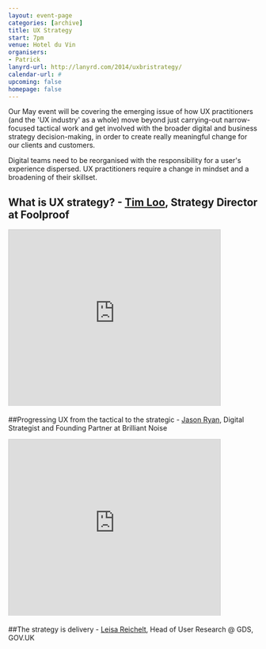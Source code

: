 ```yaml
---
layout: event-page
categories: [archive]
title: UX Strategy
start: 7pm
venue: Hotel du Vin
organisers: 
- Patrick
lanyrd-url: http://lanyrd.com/2014/uxbristrategy/
calendar-url: #
upcoming: false
homepage: false
---
```

Our May event will be covering the emerging issue of how UX practitioners (and the 'UX industry' as a whole) move beyond just carrying-out narrow-focused tactical work and get involved with the broader digital and business strategy decision-making, in order to create really meaningful change for our clients and customers.

Digital teams need to be reorganised with the responsibility for a user's experience dispersed. UX practitioners require a change in mindset and a broadening of their skillset.

## What is UX strategy? - [Tim Loo](http://www.twitter.com/timothyloo), Strategy Director at Foolproof

<iframe src="http://www.slideshare.net/slideshow/embed_code/34665271" width="427" height="356" frameborder="0" marginwidth="0" marginheight="0" scrolling="no" style="border:1px solid #CCC; border-width:1px 1px 0; margin-bottom:5px; max-width: 100%;" allowfullscreen> </iframe> 

##Progressing UX from the tactical to the strategic - [Jason Ryan](http://www.twitter.com/jasonryan), Digital Strategist and Founding Partner at Brilliant Noise

<iframe src="http://www.slideshare.net/slideshow/embed_code/34659836" width="427" height="356" frameborder="0" marginwidth="0" marginheight="0" scrolling="no" style="border:1px solid #CCC; border-width:1px 1px 0; margin-bottom:5px; max-width: 100%;" allowfullscreen> </iframe> 

##The strategy is delivery - [Leisa Reichelt](http://www.twitter.com/leisa), Head of User Research @ GDS, GOV.UK

<script async class="speakerdeck-embed" data-id="fb6aed80bd97013111d576b6210235ec" data-ratio="1.41436464088398" src="//speakerdeck.com/assets/embed.js"></script>

